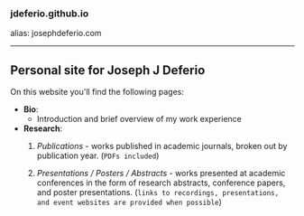 ### jdeferio.github.io 
alias: josephdeferio.com

---

## Personal site for Joseph J Deferio

On this website you'll find the following pages:
 - __Bio__:  
    - Introduction and brief overview of my work experience
 - __Research__:
    1. _Publications_ - works published in academic journals, broken out by publication year. (`PDFs included`)
    
    2. _Presentations / Posters / Abstracts_ - works presented at academic conferences in the form of research abstracts, conference papers, and poster presentations. (`links to recordings, presentations, and event websites are provided when possible`)  